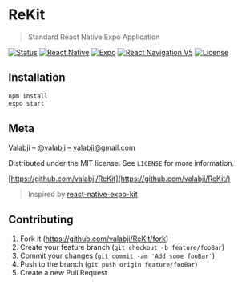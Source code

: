 # ReKit
> Standard React Native Expo Application

[![Status](https://img.shields.io/badge/build-passing-green.svg?branch=master)](https://github.com/valabji/Delivery)
[![React Native](https://img.shields.io/badge/React%20Native-v36.0.0-blue.svg?logo=react)](https://facebook.github.io/react-native/)
[![Expo](https://img.shields.io/badge/Expo-SDK36.0.0-black.svg?logo=expo)](https://expo.io/)
[![React Navigation V5](https://img.shields.io/badge/React%20Navigation-v5.0.0-blue.svg?logo=react)](https://reactnavigation.org/)
[![License](https://img.shields.io/badge/License-MIT-yellowgreen.svg)](http://mit-license.org/)


## Installation


```sh
npm install
expo start
```


## Meta

Valabji – [@valabji](https://twitter.com/valabji) – valabji@gmail.com

Distributed under the MIT license. See ``LICENSE`` for more information.

[https://github.com/valabji/ReKit](https://github.com/valabji/ReKit/)

> Inspired by [react-native-expo-kit](https://github.com/AbdeenM/react-native-expo-kit)

## Contributing

1. Fork it (<https://github.com/valabji/ReKit/fork>)
2. Create your feature branch (`git checkout -b feature/fooBar`)
3. Commit your changes (`git commit -am 'Add some fooBar'`)
4. Push to the branch (`git push origin feature/fooBar`)
5. Create a new Pull Request

<!-- Markdown link & img dfn's -->
[npm-image]: https://img.shields.io/npm/v/datadog-metrics.svg?style=flat-square
[npm-url]: https://npmjs.org/package/datadog-metrics
[npm-downloads]: https://img.shields.io/npm/dm/datadog-metrics.svg?style=flat-square
[travis-image]: https://img.shields.io/travis/dbader/node-datadog-metrics/master.svg?style=flat-square
[travis-url]: https://travis-ci.org/dbader/node-datadog-metrics
[wiki]: https://github.com/valabji/ReKit/wiki

